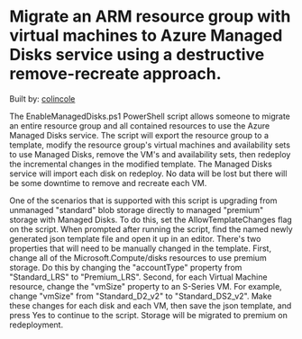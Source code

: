 # Migrate an ARM resource group with virtual machines to Azure Managed Disks service using a destructive remove-recreate approach.

Built by: [colincole](https://github.com/colincole)

The EnableManagedDisks.ps1 PowerShell script allows someone to migrate an entire resource group and all contained resources to use the Azure Managed Disks service. The script will export the resource group to a template, modify the resource group's virtual machines and availability sets to use Managed Disks, remove the VM's and availability sets, then redeploy the incremental changes in the modified template. The Managed Disks service will import each disk on redeploy. No data will be lost but there will be some downtime to remove and recreate each VM.

One of the scenarios that is supported with this script is upgrading from unmanaged "standard" blob storage directly to managed "premium" storage with Managed Disks. To do this, set the AllowTemplateChanges flag on the script. When prompted after running the script, find the named newly generated json template file and open it up in an editor. There's two properties that will need to be manually changed in the template. First, change all of the Microsoft.Compute/disks resources to use premium storage. Do this by changing the "accountType" property from "Standard_LRS" to "Premium_LRS".  Second, for each Virtual Machine resource, change the "vmSize" property to an S-Series VM. For example, change "vmSize" from "Standard_D2_v2" to "Standard_DS2_v2". Make these changes for each disk and each VM, then save the json template, and press Yes to continue to the script. Storage will be migrated to premium on redeployment.

